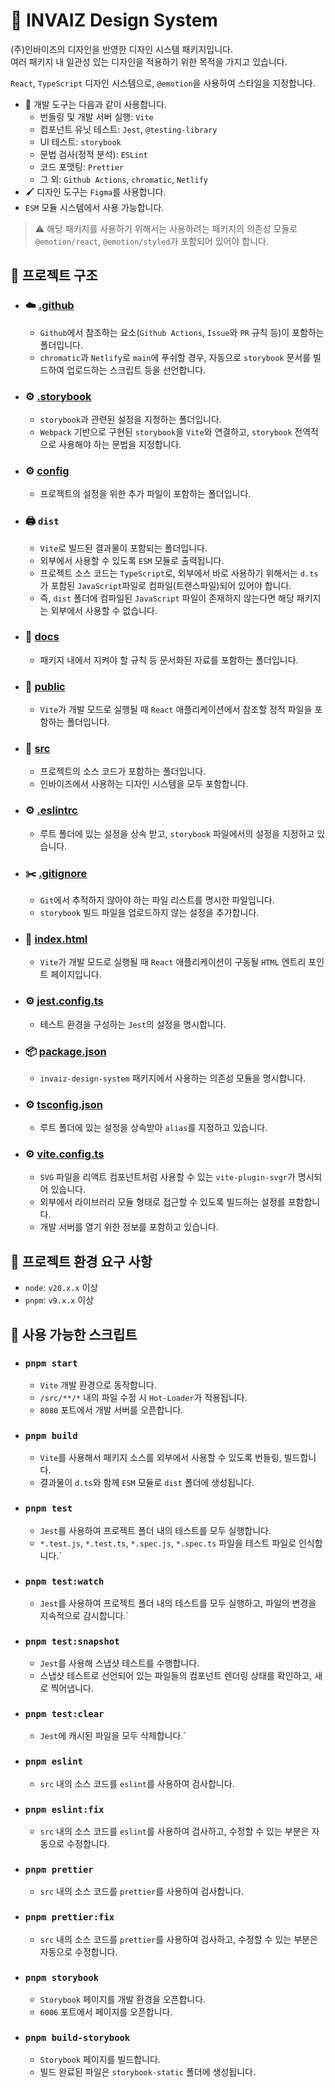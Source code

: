 # 🎨 INVAIZ Design System

(주)인바이즈의 디자인을 반영한 디자인 시스템 패키지입니다.  
여러 패키지 내 일관성 있는 디자인을 적용하기 위한 목적을 가지고 있습니다.

`React`, `TypeScript` 디자인 시스템으로, `@emotion`을 사용하여 스타일을 지정합니다.

- 🔩 개발 도구는 다음과 같이 사용합니다.
  - 번들링 및 개발 서버 실행: `Vite`
  - 컴포넌트 유닛 테스트: `Jest`, `@testing-library`
  - UI 테스트: `storybook`
  - 문법 검사(정적 분석): `ESLint`
  - 코드 포맷팅: `Prettier`
  - 그 외: `Github Actions`, `chromatic`, `Netlify`
- 🖌️ 디자인 도구는 `Figma`를 사용합니다.
- `ESM` 모듈 시스템에서 사용 가능합니다.

> ⚠️ 해당 패키지를 사용하기 위해서는 사용하려는 패키지의 의존성 모듈로 `@emotion/react`, `@emotion/styled`가 포함되어 있어야 합니다.

## 👀 프로젝트 구조

- ### ☁️ [.github](./.github)
  - `Github`에서 참조하는 요소(`Github Actions`, `Issue`와 `PR` 규칙 등)이 포함하는 폴더입니다.
  - `chromatic`과 `Netlify`로 `main`에 푸쉬할 경우, 자동으로 `storybook` 문서를 빌드하여 업로드하는 스크립트 등을 선언합니다.
- ### ⚙️ [.storybook](./.storybook)
  - `storybook`과 관련된 설정을 지정하는 폴더입니다.
  - `Webpack` 기반으로 구현된 `storybook`을 `Vite`와 연결하고, `storybook` 전역적으로 사용해야 하는 문법을 지정합니다.
- ### ⚙️ [config](./config)
  - 프로젝트의 설정을 위한 추가 파일이 포함하는 폴더입니다.
- ### 🖨 `dist`
  - `Vite`로 빌드된 결과물이 포함되는 폴더입니다.
  - 외부에서 사용할 수 있도록 `ESM` 모듈로 출력됩니다.
  - 프로젝트 소스 코드는 `TypeScript`로, 외부에서 바로 사용하기 위해서는 `d.ts`가 포함된 `JavaScript`파일로 컴파일(트랜스파일)되어 있어야 합니다.
  - 즉, `dist` 폴더에 컴파일된 `JavaScript` 파일이 존재하지 않는다면 해당 패키지는 외부에서 사용할 수 없습니다.
- ### 📖 [docs](./docs)
  - 패키지 내에서 지켜야 할 규칙 등 문서화된 자료를 포함하는 폴더입니다.
- ### 📁 [public](./public)
  - `Vite`가 개발 모드로 실행될 때 `React` 애플리케이션에서 참조할 정적 파일을 포함하는 폴더입니다.
- ### 📝 **[src](./src)**
  - 프로젝트의 소스 코드가 포함하는 폴더입니다.
  - 인바이즈에서 사용하는 디자인 시스템을 모두 포함합니다.
- ### ⚙️ [.eslintrc](./.eslintrc)
  - 루트 폴더에 있는 설정을 상속 받고, `storybook` 파일에서의 설정을 지정하고 있습니다.
- ### ✂️ [.gitignore](./.gitignore)
  - `Git`에서 추적하지 않아야 하는 파일 리스트를 명시한 파일입니다.
  - `storybook` 빌드 파일을 업로드하지 않는 설정을 추가합니다.
- ### 📜 [index.html](./index.html)
  - `Vite`가 개발 모드로 실행될 때 `React` 애플리케이션이 구동될 `HTML` 엔트리 포인트 페이지입니다.
- ### ⚙️ [jest.config.ts](./jest.config.ts)
  - 테스트 환경을 구성하는 `Jest`의 설정을 명시합니다.
- ### 📦 [package.json](./package.json)
  - `invaiz-design-system` 패키지에서 사용하는 의존성 모듈을 명시합니다.
- ### ⚙️ [tsconfig.json](./tsconfig.json)
  - 루트 폴더에 있는 설정을 상속받아 `alias`를 지정하고 있습니다.
- ### ⚙️ [vite.config.ts](./vite.config.ts)
  - `SVG` 파일을 리액트 컴포넌트처럼 사용할 수 있는 `vite-plugin-svgr`가 명시되어 있습니다.
  - 외부에서 라이브러리 모듈 형태로 접근할 수 있도록 빌드하는 설정를 포함합니다.
  - 개발 서버를 열기 위한 정보를 포함하고 있습니다.

## 📑 프로젝트 환경 요구 사항

- `node`: `v20.x.x` 이상
- `pnpm`: `v9.x.x` 이상

## 💬 사용 가능한 스크립트

- ### **`pnpm start`**
  - `Vite` 개발 환경으로 동작합니다.
  - `/src/**/*` 내의 파일 수정 시 `Hot-Loader`가 적용됩니다.
  - `8080` 포트에서 개발 서버를 오픈합니다.
- ### **`pnpm build`**
  - `Vite`를 사용해서 패키지 소스를 외부에서 사용할 수 있도록 번들링, 빌드합니다.
  - 결과물이 `d.ts`와 함께 `ESM` 모듈로 `dist` 폴더에 생성됩니다.
- ### **`pnpm test`**
  - `Jest`를 사용하여 프로젝트 폴더 내의 테스트를 모두 실행합니다.
  - `*.test.js`, `*.test.ts`, `*.spec.js`, `*.spec.ts` 파일을 테스트 파일로 인식합니다.`
- ### `pnpm test:watch`
  - `Jest`를 사용하여 프로젝트 폴더 내의 테스트를 모두 실행하고, 파일의 변경을 지속적으로 감시합니다.`
- ### `pnpm test:snapshot`
  - `Jest`를 사용해 스냅샷 테스트를 수행합니다.
  - 스냅샷 테스트로 선언되어 있는 파일들의 컴포넌트 렌더링 상태를 확인하고, 새로 찍어냅니다.
- ### `pnpm test:clear`
  - `Jest`에 캐시된 파일을 모두 삭제합니다.`
- ### `pnpm eslint`
  - `src` 내의 소스 코드를 `eslint`를 사용하여 검사합니다.
- ### `pnpm eslint:fix`
  - `src` 내의 소스 코드를 `eslint`를 사용하여 검사하고, 수정할 수 있는 부분은 자동으로 수정합니다.
- ### `pnpm prettier`
  - `src` 내의 소스 코드를 `prettier`를 사용하여 검사합니다.
- ### `pnpm prettier:fix`
  - `src` 내의 소스 코드를 `prettier`를 사용하여 검사하고, 수정할 수 있는 부분은 자동으로 수정합니다.
- ### `pnpm storybook`
  - `Storybook` 페이지를 개발 환경을 오픈합니다.
  - `6006` 포트에서 페이지를 오픈합니다.
- ### `pnpm build-storybook`
  - `Storybook` 페이지를 빌드합니다.
  - 빌드 완료된 파일은 `storybook-static` 폴더에 생성됩니다.
